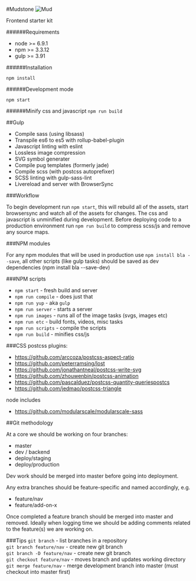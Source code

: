 #Mudstone
![Mud](http://ournameismud.co.uk/css/images/maps-icon.png)

Frontend starter kit

######Requirements
- node >= 6.9.1
- npm >= 3.3.12
- gulp >= 3.91

######Installation

`npm install`

######Development mode

`npm start`

######Minify css and javascript
`npm run build`

##Gulp

* Compile sass (using libsass)
* Transpile es6 to es5 with rollup-babel-plugin
* Javascript linting with eslint
* Lossless image compression
* SVG symbol generater
* Compile pug templates (formerly jade)
* Compile scss (with postcss autoprefixer)
* SCSS linting with gulp-sass-lint
* Livereload and server with BrowserSync

###Workflow

To begin development run `npm start`, this will rebuild all of the assets, start browsersync and watch all of the assets for changes. The css and javascript is unminified during development. Before deploying code to a production environment run `npm run build` to compress scss/js and remove any source maps.

###NPM modules

For any npm modules that will be used in production use `npm install bla --save`, all other scripts (like gulp tasks) should be saved as dev dependencies (npm install bla --save-dev)

###NPM scripts

- `npm start` - fresh build and server
- `npm run compile` - does just that
- `npm run yup` - aka `gulp`
- `npm run server` - starts a server
- `npm run images` - runs all of the image tasks (svgs, images etc)
- `npm run etc` - build fonts, videos, misc tasks
- `npm run scripts` - compile the scripts
- `npm run build` - minifies css/js

###CSS
postcss plugins:
- https://github.com/arccoza/postcss-aspect-ratio
- https://github.com/peterramsing/lost
- https://github.com/jonathantneal/postcss-write-svg
- https://github.com/zhouwenbin/postcss-animation
- https://github.com/pascalduez/postcss-quantity-queriespostcs
- https://github.com/jedmao/postcss-triangle

node includes
- https://github.com/modularscale/modularscale-sass

##Git methodology

At a core we should be working on four branches:

- master
- dev / backend
- deploy/staging
- deploy/production

Dev work should be merged into master before going into deployment.

Any extra branches should be feature-specific and named accordingly, e.g.

- feature/nav
- feature/add-on-x

Once completed a feature branch should be merged into master and removed. Ideally when logging time we should be adding comments related to the feature(s) we are working on.

###Tips
`git branch` - list branches in a repository  
`git branch feature/nav` - create new git branch  
`git branch -D feature/nav` - create new git branch  
`git checkout feature/nav` - moves branch and updates working directory  
`git merge feature/nav` - merge development branch into master (must checkout into master first)  
